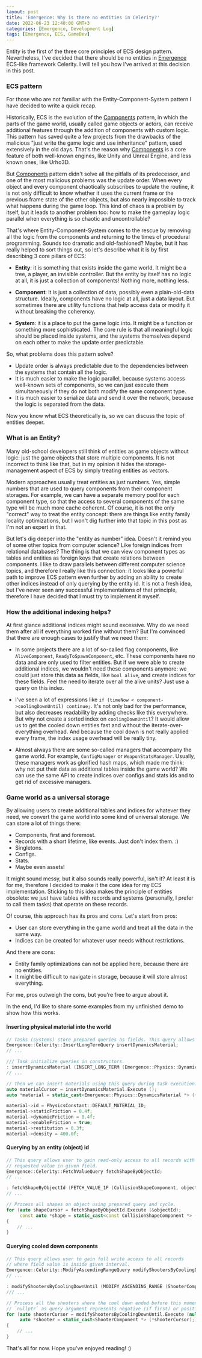 ```yaml
---
layout: post
title: 'Emergence: Why is there no entities in Celerity?'
date: 2022-06-23 12:40:00 GMT+3
categories: [Emergence, Development Log]
tags: [Emergence, ECS, GameDev]
---
```


Entity is the first of the three core principles of ECS design pattern. Nevertheless, I've decided that there should be
no entities in [Emergence](https://github.com/KonstantinTomashevich/Emergence) ECS-like framework Celerity.
I will tell you how I've arrived at this decision in this post.

### ECS pattern

For those who are not familiar with the Entity-Component-System pattern I have decided to write a quick recap.

Historically, ECS is the evolution of the [Components](https://gameprogrammingpatterns.com/component.html) pattern,
in which the parts of the game world, usually called game objects or actors, can receive additional features through
the addition of components with custom logic. This pattern has saved quite a few projects from the drawbacks of the malicious
"just write the game logic and use inheritance" pattern, used extensively in the old days. That's the reason why
[Components](https://gameprogrammingpatterns.com/component.html) is a core feature of both well-known engines, like
Unity and Unreal Engine, and less known ones, like Urho3D.

But [Components](https://gameprogrammingpatterns.com/component.html) pattern didn't solve all the pitfalls of its
predecessor, and one of the most malicious problems was the update order. When every object and every component
chaotically subscribes to update the routine, it is not only difficult to know whether it uses the current frame or the previous
frame state of the other objects, but also nearly impossible to track what happens during the game loop. This kind of chaos
is a problem by itself, but it leads to another problem too: how to make the gameplay logic parallel when everything is
so chaotic and uncontrollable?

That's where Entity-Component-System comes to the rescue by removing all the logic from the components and returning
to the times of procedural programming. Sounds too dramatic and old-fashioned? Maybe, but it has really helped to
sort things out, so let's describe what it is by first describing 3 core pillars of ECS:

- **Entity**: it is something that exists inside the game world. It might be a tree, a player, an
  invisible controller. But the entity by itself has no logic at all, it is just a collection of components! Nothing more,
  nothing less.

- **Component**: it is just a collection of data, possibly even a plain-old-data structure. Ideally, components have
  no logic at all, just a data layout. But sometimes there are utility functions that help access data or modify it
  without breaking the coherency.

- **System**: it is a place to put the game logic into. It might be a function or something more sophisticated. The core
  rule is that all meaningful logic should be placed inside systems, and the systems themselves depend on each other to make
  the update order predictable.

So, what problems does this pattern solve?

- Update order is always predictable due to the dependencies between the systems that contain all the logic.
- It is much easier to make the logic parallel, because systems access well-known sets of components, so we can
  just execute them simultaneously if they do not both modify the same component type.
- It is much easier to serialize data and send it over the network, because the logic is separated from the data.

Now you know what ECS theoretically is, so we can discuss the topic of entities deeper.

### What is an Entity?

Many old-school developers still think of entities as game objects without logic: just the game objects that store
multiple components. It is not incorrect to think like that, but in my opinion it hides the storage-management
aspect of ECS by simply treating entities as vectors.

Modern approaches usually treat entities as just numbers. Yes, simple numbers that are used to query components
from their component storages. For example, we can have a separate memory pool for each component type, so that the access
to several components of the same type will be much more cache coherent. Of course, it is not the only "correct"
way to treat the entity concept: there are things like entity family locality optimizations, but I won't dig further
into that topic in this post as I'm not an expert in that.

But let's dig deeper into the "entity as number" idea. Doesn't it remind you of some other topics from computer
science? Like foreign indices from relational databases? The thing is that we can view component types as tables
and entities as foreign keys that create relations between components. I like to draw parallels between different
computer science topics, and therefore I really like this connection: it looks like a powerful path to improve
ECS pattern even further by adding an ability to create other indices instead of only querying by the entity id.
It is not a fresh idea, but I've never seen any successful implementations of that principle, therefore I have decided
that I must try to implement it myself.

### How the additional indexing helps?

At first glance additional indices might sound excessive. Why do we need them after all if everything worked fine
without them? But I'm convinced that there are enough cases to justify that we need them:

- In some projects there are a lot of so-called flag components, like `AliveComponent`, `ReadyToSpawnComponent`, etc.
  These components have no data and are only used to filter entities. But if we were able to create additional indices,
  we wouldn't need these components anymore: we could just store this data as fields, like `bool alive`, and create
  indices for these fields. Feel the need to iterate over all the alive units? Just use a query on this index.

- I've seen a lot of expressions like `if (timeNow < component->coolingDownUntil) continue;`. It's not only bad for
  the performance, but also decreases readability by adding checks like this everywhere. But why not create a sorted index
  on `coolingDownUntil`? It would allow us to get the cooled down entities fast and without the iterate-over-everything
  overhead. And because the cool down is not really applied every frame, the index usage overhead will be really tiny.

- Almost always there are some so-called managers that accompany the game world. For example, `ConfigManager` or
  `WeaponStatsManager`. Usually, these managers work as glorified hash maps, which made me think: why not put
  their data as additional tables inside the game world? We can use the same API to create indices over configs and stats
  ids and to get rid of excessive managers.

### Game world as a universal storage

By allowing users to create additional tables and indices for whatever they need, we convert the game world into some
kind of universal storage. We can store a lot of things there:

- Components, first and foremost.
- Records with a short lifetime, like events. Just don't index them. :)
- Singletons.
- Configs.
- Stats.
- Maybe even assets!

It might sound messy, but it also sounds really powerful, isn't it? At least it is for me, therefore I decided to
make it the core idea for my ECS implementation. Sticking to this idea makes the principle of entities obsolete:
we just have tables with records and systems (personally, I prefer to call them tasks) that operate on these records.

Of course, this approach has its pros and cons. Let's start from pros:

- User can store everything in the game world and treat all the data in the same way.
- Indices can be created for whatever user needs without restrictions.

And there are cons:

- Entity family optimizations can not be applied here, because there are no entities.
- It might be difficult to navigate in storage, because it will store almost everything.

For me, pros outweigh the cons, but you're free to argue about it.

In the end, I'd like to share some examples from my unfinished demo to show how this works.

#### Inserting physical material into the world

```c++
// Tasks (systems) store prepared queries as fields. This query allows user to insert records.
Emergence::Celerity::InsertLongTermQuery insertDynamicsMaterial;
// ...

/// Task initialize queries in constructors.
: insertDynamicsMaterial (INSERT_LONG_TERM (Emergence::Physics::DynamicsMaterial)),
// ...

// Then we can insert materials using this query during task execution.
auto materialCursor = insertDynamicsMaterial.Execute ();
auto *material = static_cast<Emergence::Physics::DynamicsMaterial *> (++materialCursor);

material->id = PhysicsConstant::DEFAULT_MATERIAL_ID;
material->staticFriction = 0.4f;
material->dynamicFriction = 0.4f;
material->enableFriction = true;
material->restitution = 0.3f;
material->density = 400.0f;
```

#### Querying by an entity (object) id

```c++
// This query allows user to gain read-only access to all records with
// requested value in given field.
Emergence::Celerity::FetchValueQuery fetchShapeByObjectId;
// ...

: fetchShapeByObjectId (FETCH_VALUE_1F (CollisionShapeComponent, objectId)),
// ...

// Process all shapes on object using prepared query and cycle.
for (auto shapeCursor = fetchShapeByObjectId.Execute (&objectId);
     const auto *shape = static_cast<const CollisionShapeComponent *> (*shapeCursor); ++shapeCursor)
{
    // ...
}
```

#### Querying cooled down components

```c++
// This query allows user to gain full write access to all records
// where field value is inside given interval.
Emergence::Celerity::ModifyAscendingRangeQuery modifyShootersByCoolingDownUntil;
// ...

: modifyShootersByCoolingDownUntil (MODIFY_ASCENDING_RANGE (ShooterComponent, coolingDownUntilNs)),
/// ...

// Process all the shooters where the cool down ended before this moment.
// `nullptr` as query argument represents negative (if first) or positive (if second) infinity.
for (auto shooterCursor = modifyShootersByCoolingDownUntil.Execute (nullptr, &time->fixedTimeNs);
     auto *shooter = static_cast<ShooterComponent *> (*shooterCursor);)
{
    // ...
}
```

That's all for now. Hope you've enjoyed reading! :)
